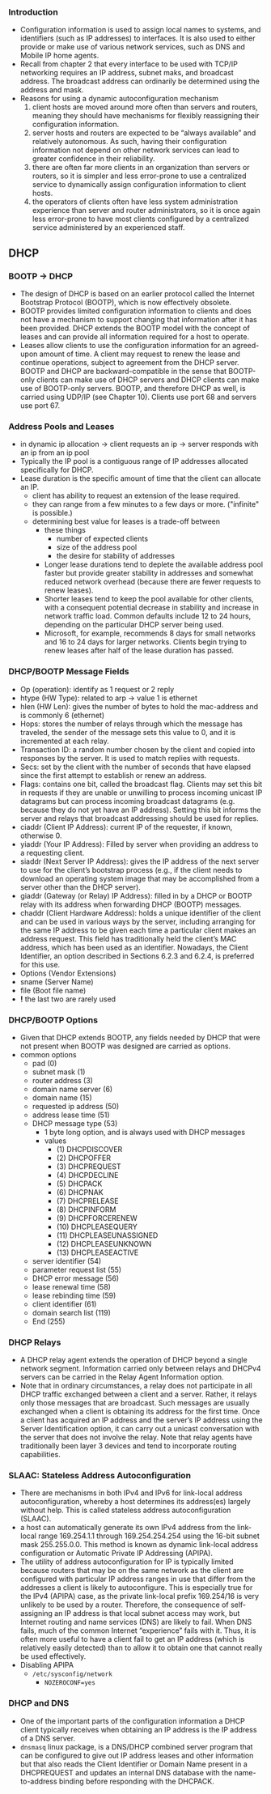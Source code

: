 ### Introduction
* Configuration information is used to assign local names to systems, and identifiers (such as IP addresses) to interfaces. It is also used to either provide or make use of various network services, such as DNS and Mobile IP home agents.
* Recall from chapter 2 that every interface to be used with TCP/IP networking requires an IP address, subnet maks, and broadcast address. The broadcast address can ordinarily be determined using the address and mask.
* Reasons for using a dynamic autoconfiguration mechanism
	1. client hosts are moved around more often than servers and routers, meaning they should have mechanisms for flexibly reassigning their configuration information.
	2. server hosts and routers are expected to be “always available” and relatively autonomous. As such, having their configuration information not depend on other network services can lead to greater confidence in their reliability.
	3. there are often far more clients in an organization than servers or routers, so it is simpler and less error-prone to use a centralized service to dynamically assign configuration information to client hosts.
	4. the operators of clients often have less system administration experience than server and router administrators, so it is once again less error-prone to have most clients configured by a centralized service administered by an experienced staff.

## DHCP
### BOOTP -> DHCP
* The design of DHCP is based on an earlier protocol called the Internet Bootstrap Protocol (BOOTP), which is now effectively obsolete.
* BOOTP provides limited configuration information to clients and does not have a mechanism to support changing that information after it has been provided. DHCP extends the BOOTP model with the concept of leases and can provide all information required for a host to operate.
* Leases allow clients to use the configuration information for an agreed-upon amount of time. A client may request to renew the lease and continue operations, subject to agreement from the DHCP server. BOOTP and DHCP are backward-compatible in the sense that BOOTP-only clients can make use of DHCP servers and DHCP clients can make use of BOOTP-only servers. BOOTP, and therefore DHCP as well, is carried using UDP/IP (see Chapter 10). Clients use port 68 and servers use port 67.

### Address Pools and Leases
* in dynamic ip allocation -> client requests an ip -> server responds with an ip from an ip pool
* Typically the IP pool is a contiguous range of IP addresses allocated specifically for DHCP.
* Lease duration is the specific amount of time that the client can allocate an IP.
	* client has ability to request an extension of the lease required.
	* they can range from a few minutes to a few days or more. ("infinite" is possible.)
	* determining best value for leases is a trade-off between
		* these things
			* number of expected clients
			* size of the address pool
			* the desire for stability of addresses
		* Longer lease durations tend to deplete the available address pool faster but provide greater stability in addresses and somewhat reduced network overhead (because there are fewer requests to renew leases).
		* Shorter leases tend to keep the pool available for other clients, with a consequent potential decrease in stability and increase in network traffic load. Common defaults include 12 to 24 hours, depending on the particular DHCP server being used.
		* Microsoft, for example, recommends 8 days for small networks and 16 to 24 days for larger networks. Clients begin trying to renew leases after half of the lease duration has passed.

### DHCP/BOOTP Message Fields
* Op (operation): identify as 1 request or 2 reply
* htype (HW Type): related to arp -> value 1 is ethernet
* hlen (HW Len): gives the number of bytes to hold the mac-address and is commonly 6 (ethernet)
* Hops: stores the number of relays through which the message has traveled, the sender of the message sets this value to 0, and it is incremented at each relay.
* Transaction ID: a random number chosen by the client and copied into responses by the server. It is used to match replies with requests.
* Secs: set by the client with the number of seconds that have elapsed since the first attempt to establish or renew an address.
* Flags: contains one bit, called the broadcast flag. Clients may set this bit in requests if they are unable or unwilling to process incoming unicast IP datagrams but can process incoming broadcast datagrams (e.g. because they do not yet have an IP address). Setting this bit informs the server and relays that broadcast addressing should be used for replies.
* ciaddr (Client IP Address): current IP of the requester, if known, otherwise 0.
* yiaddr (Your IP Address): Filled by server when providing an address to a requesting client.
* siaddr (Next Server IP Address): gives the IP address of the next server to use for the client’s bootstrap process (e.g., if the client needs to download an operating system image that may be accomplished from a server other than the DHCP server).
* giaddr (Gateway (or Relay) IP Address): filled in by a DHCP or BOOTP relay with its address when forwarding DHCP (BOOTP) messages.
* chaddr (Client Hardware Address): holds a unique identifier of the client and can be used in various ways by the server, including arranging for the same IP address to be given each time a particular client makes an address request. This field has traditionally held the client’s MAC address, which has been used as an identifier. Nowadays, the Client Identifier, an option described in Sections 6.2.3 and 6.2.4, is preferred for this use.
* Options (Vendor Extensions)
* sname (Server Name)
* file (Boot file name)
* **!** the last two are rarely used

### DHCP/BOOTP Options
* Given that DHCP extends BOOTP, any fields needed by DHCP that were not present when BOOTP was designed are carried as options.
* common options
	* pad (0)
	* subnet mask (1)
	* router address (3)
	* domain name server (6)
	* domain name (15)
	* requested ip address (50)
	* address lease time (51)
	* DHCP message type (53)
		* 1 byte long option, and is always used with DHCP messages
		* values
			* (1) DHCPDISCOVER
			* (2) DHCPOFFER
			* (3) DHCPREQUEST
			* (4) DHCPDECLINE
			* (5) DHCPACK
			* (6) DHCPNAK
			* (7) DHCPRELEASE
			* (8) DHCPINFORM
			* (9) DHCPFORCERENEW
			* (10) DHCPLEASEQUERY
			* (11) DHCPLEASEUNASSIGNED
			* (12) DHCPLEASEUNKNOWN
			* (13) DHCPLEASEACTIVE
	* server identifier (54)
	* parameter request list (55)
	* DHCP error message (56)
	* lease renewal time (58)
	* lease rebinding time (59)
	* client identifier (61)
	* domain search list (119)
	* End (255)

### DHCP Relays
* A DHCP relay agent extends the operation of DHCP beyond a single network segment. Information carried only between relays and DHCPv4 servers can be carried in the Relay Agent Information option.
* Note that in ordinary circumstances, a relay does not participate in all DHCP traffic exchanged between a client and a server. Rather, it relays only those messages that are broadcast. Such messages are usually exchanged when a client is obtaining its address for the first time. Once a client has acquired an IP address and the server’s IP address using the Server Identification option, it can carry out a unicast conversation with the server that does not involve the relay. Note that relay agents have traditionally been layer 3 devices and tend to incorporate routing capabilities.

### SLAAC: Stateless Address Autoconfiguration
* There are mechanisms in both IPv4 and IPv6 for link-local address autoconfiguration, whereby a host determines its address(es) largely without help. This is called stateless address autoconfiguration (SLAAC).
* a host can automatically generate its own IPv4 address from the link-local range 169.254.1.1 through 169.254.254.254 using the 16-bit subnet mask 255.255.0.0. This method is known as dynamic link-local address configuration or Automatic Private IP Addressing (APIPA).
* The utility of address autoconfiguration for IP is typically limited because routers that may be on the same network as the client are configured with particular IP address ranges in use that differ from the addresses a client is likely to autoconfigure. This is especially true for the IPv4 (APIPA) case, as the private link-local prefix 169.254/16 is very unlikely to be used by a router. Therefore, the consequence of self-assigning an IP address is that local subnet access may work, but Internet routing and name services (DNS) are likely to fail. When DNS fails, much of the common Internet “experience” fails with it. Thus, it is often more useful to have a client fail to get an IP address (which is relatively easily detected) than to allow it to obtain one that cannot really be used effectively.
* Disabling APIPA
	* `/etc/sysconfig/network`
		* `NOZEROCONF=yes`

### DHCP and DNS
* One of the important parts of the configuration information a DHCP client typically receives when obtaining an IP address is the IP address of a DNS server.
* `dnsmasq` linux package, is a DNS/DHCP combined server program that can be configured to give out IP address leases and other information but that also reads the Client Identifier or Domain Name present in a DHCPREQUEST and updates an internal DNS database with the name-to-address binding before responding with the DHCPACK.
